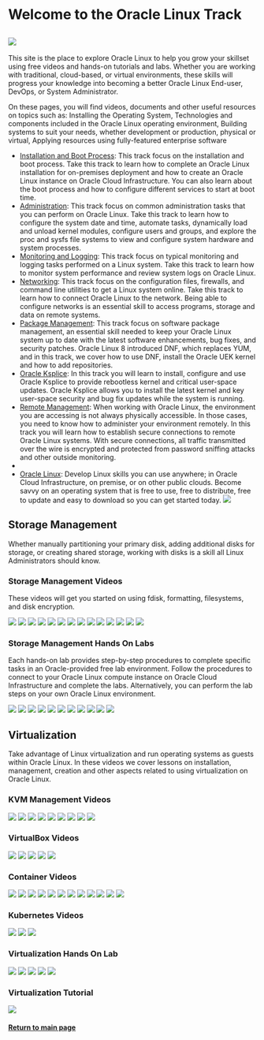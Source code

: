 
# Welcome to the Oracle Linux Track
![](../common/images/OL-1200x200-banner.png)
---
This site is the place to explore Oracle Linux to help you grow your skillset using free videos and hands-on tutorials and labs. Whether you are working with traditional, cloud-based, or virtual environments, these skills will progress your knowledge into becoming a better Oracle Linux End-user, DevOps, or System Administrator.

On these pages, you will find videos, documents and other useful resources on topics such as: Installing the Operating System, Technologies and components included in the Oracle Linux operating environment, Building systems to suit your needs, whether development or production, physical or virtual, Applying resources using fully-featured enterprise software

- [Installation and Boot Process](./inst_boot/inst_boot.md): This track focus on the installation and boot process. Take this track to learn how to complete an Oracle Linux installation for on-premises deployment and how to create an Oracle Linux instance on Oracle Cloud Infrastructure. You can also learn about the boot process and how to configure different services to start at boot time.
- [Administration](./admin/admin.md): This track focus on common administration tasks that you can perform on Oracle Linux. Take this track to learn how to configure the system date and time, automate tasks, dynamically load and unload kernel modules, configure users and groups, and explore the proc and sysfs file systems to view and configure system hardware and system processes.
- [Monitoring and Logging](./mon_log/mon_log.md): This track focus on typical monitoring and logging tasks performed on a Linux system. Take this track to learn how to monitor system performance and review system logs on Oracle Linux.
- [Networking](./network/network.md): This track focus on the configuration files, firewalls, and command line utilities to get a Linux system online. Take this track to learn how to connect Oracle Linux to the network. Being able to configure networks is an essential skill to access programs, storage and data on remote systems.
- [Package Management](./pkg_mgmt/pkg_mgmt.md): This track focus on software package management, an essential skill needed to keep your Oracle Linux system up to date with the latest software enhancements, bug fixes, and security patches. Oracle Linux 8 introduced DNF, which replaces YUM, and in this track, we cover how to use DNF, install the Oracle UEK kernel and how to add repositories.
- [Oracle Ksplice](./ksplice/ksplice.md): In this track you will learn to install, configure and use Oracle Ksplice to provide rebootless kernel and critical user-space updates. Oracle Ksplice allows you to install the latest kernel and key user-space security and bug fix updates while the system is running.
- [Remote Management](./rem_mgmt/rem_mgmt.md): When working with Oracle Linux, the environment you are accessing is not always physically accessible. In those cases, you need to know how to administer your environment remotely. In this track you will learn how to establish secure connections to remote Oracle Linux systems. With secure connections, all traffic transmitted over the wire is encrypted and protected from password sniffing attacks and other outside monitoring.
- 
- [Oracle Linux](./OL/ol.md): Develop Linux skills you can use anywhere; in Oracle Cloud Infrastructure, on premise, or on other public clouds. Become savvy on an operating system that is free to use, free to distribute, free to update and easy to download so you can get started today.
![](common/images/OL-1200x200-banner.png)


## Storage Management
Whether manually partitioning your primary disk, adding additional disks for storage, or creating shared storage, working with disks is a skill all Linux Administrators should know.

### Storage Management Videos
These videos will get you started on using fdisk, formatting, filesystems, and disk encryption.

[![](../common/images/fdisk_tmp.png)](https://youtu.be/3edFvAXe4Hs)
[![](../common/images/extfs_tmp.png)](https://youtu.be/fCuxJkrXf2w)
[![](../common/images/mount_tmp.png)](https://youtu.be/2cHm9ohqZJo)
[![](../common/images/fstab_tmp.png)](https://youtu.be/zO9kbExt3uI)
[![](../common/images/swap_tmp.png)](https://youtu.be/rv6iXD8Iod0)
[![](../common/images/nfsserver_tmp.png)](https://youtu.be/fnVoVzB8Px0)
[![](../common/images/nfsexport_tmp.png)](https://youtu.be/YFeaOEgFrto)
[![](../common/images/nfsshares_tmp.png)](https://youtu.be/Fzvb2LKJdok)
[![](../common/images/xfs_tmp.png)](https://youtu.be/OUW1cbR-WuA)
[![](../common/images/btrfs_tmp.png)](https://youtu.be/hu3xX3o3ciA)
[![](../common/images/btrfssvol_tmp.png)](https://youtu.be/xH305gNQvJ8)
[![](../common/images/snapper_tmp.png)](https://youtu.be/U3Ur9x_gZSg)
[![](../common/images/glusterfs_tmp.png)](https://youtu.be/N7BeDUOcKg4)
[![](../common/images/lvm_tmp.png)](https://youtu.be/2ebupdOpOn8)

### Storage Management Hands On Labs
Each hands-on lab provides step-by-step procedures to complete specific tasks in an Oracle-provided free lab environment. Follow the procedures to connect to your Oracle Linux compute instance on Oracle Cloud Infrastructure and complete the labs. Alternatively, you can perform the lab steps on your own Oracle Linux environment.

[![](../common/images/filesystems_lab.png)](https://luna.oracle.com/lab/bbfe7177-f27a-42f5-97cf-95b7027efa26)
[![](../common/images/lvm_lab.png)](https://luna.oracle.com/lab/545675ec-9c52-42a5-b823-a7efb1ed237c)
[![](../common/images/autofs_lab.png)](https://luna.oracle.com/lab/5847ea10-bead-4dda-be13-72b55551f6a2)
[![](../common/images/nfsserver_lab.png)](https://luna.oracle.com/lab/3e7b391f-db29-405d-85bc-b70ad5753dd4)
[![](../common/images/diskencryt_lab.png)](https://luna.oracle.com/lab/e348bfed-8e08-4b12-8114-74e87eb12497)
[![](../common/images/gluster_lab.png)](https://luna.oracle.com/lab/4de49ca0-6b00-4c69-95a7-a60a4b21ab78)
[![](../common/images/btrfs_lab.png)](https://luna.oracle.com/lab/03f1fb2b-d4ef-4d1e-8a12-793cb3e3ffd8)
[![](../common/images/hanfsserver_lab.png)](https://luna.oracle.com/lab/2bf5d9a2-7afc-4286-97ef-386427e3ebea)
[![](../common/images/raidlvm_lab.png)](https://luna.oracle.com/lab/2edede28-75f0-4046-8567-4cfd1596f931)
[![](../common/images/swraid_lab.png)](https://luna.oracle.com/lab/2c5aab94-cacb-4978-b0c9-aca5c953f6e4)
[![](../common/images/vg_lab.png)](https://luna.oracle.com/lab/ee495d1a-4e00-4d77-9719-2f27591d1ecd)

## Virtualization
Take advantage of Linux virtualization and run operating systems as guests within Oracle Linux. In these videos we cover lessons on installation, management, creation and other aspects related to using virtualization on Oracle Linux.

### KVM Management Videos

[![](../common/images/kvm_tmp.png)](https://youtu.be/ALtnopSysY4)
[![](../common/images/cockpit_tmp.png)](https://youtu.be/-Z3AwP2HPa4)
[![](../common/images/usingcockpit_tmp.png)](https://youtu.be/daHQeCY13s8)
[![](../common/images/nat_tmp.png)](https://youtu.be/2MEqDxOeuDw)
[![](../common/images/bridge_tmp.png)](https://youtu.be/OAfIb7gtang)
[![](../common/images/usingbridge_tmp.png)](https://youtu.be/CXBTBxFoSKI)
[![](../common/images/switch_tmp.png)](https://youtu.be/hMstMTqzP_Q)
[![](../common/images/convert_tmp.png)](https://youtu.be/7gZLiTa3150)
[![](../common/images/adddisk_tmp.png)](https://youtu.be/B3h_DWOMwrk)

### VirtualBox Videos

[![](../common/images/instVB_tmp.png)](https://youtu.be/Dl2CxAoSC5o)
[![](../common/images/instVBext_tmp.png)](https://youtu.be/wHOYAGQtOcM)
[![](../common/images/createVM_tmp.png)](https://youtu.be/E5fGTh2XT10)
[![](../common/images/instVBga_tmp.png)](https://youtu.be/NmFN7azdZzY)
[![](../common/images/expVB_tmp.png)](https://youtu.be/jEDfsovNNyg)

### Container Videos

[![](../common/images/contov_tmp.png)](https://youtu.be/V9sOZHfuvVM)
[![](../common/images/arecontvm_tmp.png)](https://youtu.be/AvNDTpmHOMk)
[![](../common/images/instpbs_tmp.png)](https://youtu.be/L9Arzr88p0M)
[![](../common/images/pull_tmp.png)](https://youtu.be/QmZE-lFNzk4)
[![](../common/images/usepr_tmp.png)](https://youtu.be/q57hNilpakk)
[![](../common/images/createlr_tmp.png)](https://youtu.be/8wVmR_5YyCk)
[![](../common/images/run_tmp.png)](https://youtu.be/PXeKEIdaTBs)
[![](../common/images/imagelay_tmp.png)](https://youtu.be/i9KKMM0RiDI)
[![](../common/images/bind_tmp.png)](https://youtu.be/Kw5vdNRRaZc)
[![](../common/images/vol_tmp.png)](https://youtu.be/qIjTMOfGa_Y)
[![](../common/images/dfile_tmp.png)](https://youtu.be/AkvluNPzGSY)
[![](../common/images/chroot_tmp.png)](https://youtu.be/dxzwxvn621w)

### Kubernetes Videos

[![](../common/images/tour_tmp.png)](https://youtu.be/syBe1H-qe8U)
[![](../common/images/kubres_tmp.png)](https://youtu.be/e5m3TlvM4y4)
[![](../common/images/minikub_tmp.png)](https://youtu.be/u1qY8ax0U44)

### Virtualization Hands On Lab

[![](../common/images/podman_lab.png)](https://luna.oracle.com/lab/4fa11b26-6c31-4595-ac00-b6c6af97f417)
[![](../common/images/stor_podman_lab.png)](https://luna.oracle.com/lab/0dde3b49-0b91-423e-a126-5e718e05ca64)
[![](../common/images/usecont_lab.png)](https://luna.oracle.com/lab/42ce804b-ce7c-4fc0-9baf-aaccc4d80495)
[![](../common/images/mini_lab.png)](https://luna.oracle.com/lab/8b2f7860-3204-4cd3-8d55-3f6de9ca03c2)
[![](../common/images/runkub_lab.png)](https://luna.oracle.com/lab/01e69515-8cda-4d6e-89af-849f324c4b7f)

### Virtualization Tutorial

[![](../common/images/multi_lab.png)](https://docs.oracle.com/en/learn/oracle-linux-platform-images/index.html)

#### [Return to main page](../README.md)
